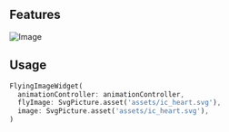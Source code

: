 ## Features

![Image](https://github-production-user-asset-6210df.s3.amazonaws.com/35513039/408168747-c39cc3f3-d298-4cc5-ab1a-89a5f465891f.gif?X-Amz-Algorithm=AWS4-HMAC-SHA256&X-Amz-Credential=AKIAVCODYLSA53PQK4ZA%2F20250130%2Fus-east-1%2Fs3%2Faws4_request&X-Amz-Date=20250130T150720Z&X-Amz-Expires=300&X-Amz-Signature=54500e8497b370071e947484215513df036ecea320e00cd3dfaa1a16e5b106ff&X-Amz-SignedHeaders=host)

## Usage

```dart
FlyingImageWidget(
  animationController: animationController,
  flyImage: SvgPicture.asset('assets/ic_heart.svg'),
  image: SvgPicture.asset('assets/ic_heart.svg'),
)
```
